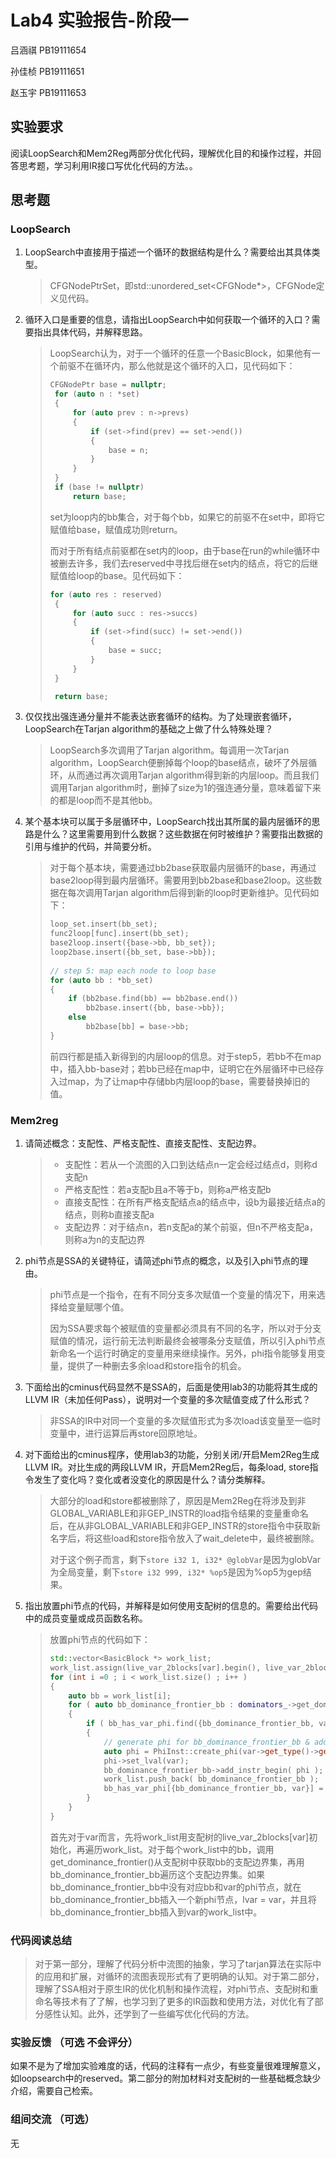 # Lab4 实验报告-阶段一

吕涵祺 PB19111654

孙佳桢 PB19111651

赵玉宇 PB19111653

## 实验要求

阅读LoopSearch和Mem2Reg两部分优化代码，理解优化目的和操作过程，并回答思考题，学习利用IR接口写优化代码的方法。。

## 思考题
### LoopSearch
1. LoopSearch中直接用于描述一个循环的数据结构是什么？需要给出其具体类型。
   > CFGNodePtrSet，即std::unordered_set<CFGNode*>，CFGNode定义见代码。
2. 循环入口是重要的信息，请指出LoopSearch中如何获取一个循环的入口？需要指出具体代码，并解释思路。
   > LoopSearch认为，对于一个循环的任意一个BasicBlock，如果他有一个前驱不在循环内，那么他就是这个循环的入口，见代码如下：
   > ```c++
   > CFGNodePtr base = nullptr;
   >  for (auto n : *set)
   >  {
   >      for (auto prev : n->prevs)
   >      {
   >          if (set->find(prev) == set->end())
   >          {
   >              base = n;
   >          }
   >      }
   >  }
   >  if (base != nullptr)
   >      return base;
   > ```
   > set为loop内的bb集合，对于每个bb，如果它的前驱不在set中，即将它赋值给base，赋值成功则return。
   >
   >
   > 而对于所有结点前驱都在set内的loop，由于base在run的while循环中被删去许多，我们去reserved中寻找后继在set内的结点，将它的后继赋值给loop的base。见代码如下：
   > ```c++
   > for (auto res : reserved)
   >  {
   >      for (auto succ : res->succs)
   >      {
   >          if (set->find(succ) != set->end())
   >          {
   >              base = succ;
   >          }
   >      }
   >  }
   > 
   >  return base; 
3. 仅仅找出强连通分量并不能表达嵌套循环的结构。为了处理嵌套循环，LoopSearch在Tarjan algorithm的基础之上做了什么特殊处理？
   > LoopSearch多次调用了Tarjan algorithm。每调用一次Tarjan algorithm，LoopSearch便删掉每个loop的base结点，破坏了外层循环，从而通过再次调用Tarjan algorithm得到新的内层loop。而且我们调用Tarjan algorithm时，删掉了size为1的强连通分量，意味着留下来的都是loop而不是其他bb。

4. 某个基本块可以属于多层循环中，LoopSearch找出其所属的最内层循环的思路是什么？这里需要用到什么数据？这些数据在何时被维护？需要指出数据的引用与维护的代码，并简要分析。
   > 对于每个基本块，需要通过bb2base获取最内层循环的base，再通过base2loop得到最内层循环。需要用到bb2base和base2loop。这些数据在每次调用Tarjan algorithm后得到新的loop时更新维护。见代码如下：
   > ```c++
   > loop_set.insert(bb_set);
   > func2loop[func].insert(bb_set);
   > base2loop.insert({base->bb, bb_set});
   > loop2base.insert({bb_set, base->bb});
   >                      
   > // step 5: map each node to loop base
   > for (auto bb : *bb_set)
   > {
   >     if (bb2base.find(bb) == bb2base.end())
   >         bb2base.insert({bb, base->bb});
   >     else
   >         bb2base[bb] = base->bb;
   > }
   > ```
   > 前四行都是插入新得到的内层loop的信息。对于step5，若bb不在map中，插入bb-base对；若bb已经在map中，证明它在外层循环中已经存入过map，为了让map中存储bb内层loop的base，需要替换掉旧的值。
### Mem2reg
1. 请简述概念：支配性、严格支配性、直接支配性、支配边界。
   > - 支配性：若从一个流图的入口到达结点n一定会经过结点d，则称d支配n
   > - 严格支配性：若a支配b且a不等于b，则称a严格支配b
   > - 直接支配性：在所有严格支配结点a的结点中，设b为最接近结点a的结点，则称b直接支配a
   > - 支配边界：对于结点n，若n支配a的某个前驱，但n不严格支配a，则称a为n的支配边界
2. phi节点是SSA的关键特征，请简述phi节点的概念，以及引入phi节点的理由。
   > phi节点是一个指令，在有不同分支多次赋值一个变量的情况下，用来选择给变量赋哪个值。
   > 
   > 因为SSA要求每个被赋值的变量都必须具有不同的名字，所以对于分支赋值的情况，运行前无法判断最终会被哪条分支赋值，所以引入phi节点新命名一个运行时确定的变量用来继续操作。另外，phi指令能够复用变量，提供了一种删去多余load和store指令的机会。
3. 下面给出的cminus代码显然不是SSA的，后面是使用lab3的功能将其生成的LLVM IR（未加任何Pass），说明对一个变量的多次赋值变成了什么形式？
   > 非SSA的IR中对同一个变量的多次赋值形式为多次load该变量至一临时变量中，进行运算后再store回原地址。
4. 对下面给出的cminus程序，使用lab3的功能，分别关闭/开启Mem2Reg生成LLVM IR。对比生成的两段LLVM IR，开启Mem2Reg后，每条load, store指令发生了变化吗？变化或者没变化的原因是什么？请分类解释。
   > 大部分的load和store都被删除了，原因是Mem2Reg在将涉及到非GLOBAL_VARIABLE和非GEP_INSTR的load指令结果的变量重命名后，在从非GLOBAL_VARIABLE和非GEP_INSTR的store指令中获取新名字后，将这些load和store指令放入了wait_delete中，最终被删除。
   > 
   > 对于这个例子而言，剩下```store i32 1, i32* @globVar```是因为globVar为全局变量，剩下```store i32 999, i32* %op5```是因为%op5为gep结果。

5. 指出放置phi节点的代码，并解释是如何使用支配树的信息的。需要给出代码中的成员变量或成员函数名称。
   > 放置phi节点的代码如下：
   > ```c++
   > std::vector<BasicBlock *> work_list;
   > work_list.assign(live_var_2blocks[var].begin(), live_var_2blocks[var].end());
   > for (int i =0 ; i < work_list.size() ; i++ )
   > {   
   >     auto bb = work_list[i];
   >     for ( auto bb_dominance_frontier_bb : dominators_->get_dominance_frontier(bb))
   >     {
   >         if ( bb_has_var_phi.find({bb_dominance_frontier_bb, var}) == bb_has_var_phi.end() )
   >         { 
   >             // generate phi for bb_dominance_frontier_bb & add bb_dominance_frontier_bb to work list
   >             auto phi = PhiInst::create_phi(var->get_type()->get_pointer_element_type(), bb_dominance_frontier_bb);
   >             phi->set_lval(var);
   >             bb_dominance_frontier_bb->add_instr_begin( phi );
   >             work_list.push_back( bb_dominance_frontier_bb );
   >             bb_has_var_phi[{bb_dominance_frontier_bb, var}] = true;
   >         }
   >     }
   > }
   > ```
   > 首先对于var而言，先将work_list用支配树的live_var_2blocks[var]初始化，再遍历work_list。对于每个work_list中的bb，调用get_dominance_frontier()从支配树中获取bb的支配边界集，再用bb_dominance_frontier_bb遍历这个支配边界集。如果bb_dominance_frontier_bb中没有对应bb和var的phi节点，就在bb_dominance_frontier_bb插入一个新phi节点，lvar = var，并且将bb_dominance_frontier_bb插入到var的work_list中。
### 代码阅读总结

> 对于第一部分，理解了代码分析中流图的抽象，学习了tarjan算法在实际中的应用和扩展，对循环的流图表现形式有了更明确的认知。对于第二部分，理解了SSA相对于原生IR的优化机制和操作流程，对phi节点、支配树和重命名等技术有了了解，也学习到了更多的IR函数和使用方法，对优化有了部分感性认知。此外，还学到了一些编写优化代码的方法。

### 实验反馈 （可选 不会评分）

如果不是为了增加实验难度的话，代码的注释有一点少，有些变量很难理解意义，如loopsearch中的reserved。第二部分的附加材料对支配树的一些基础概念缺少介绍，需要自己检索。

### 组间交流 （可选）

无
